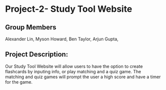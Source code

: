 # Project-2- Study Tool Website

## Group Members
Alexander Lin,
Myson Howard, 
Ben Taylor,
Arjun Gupta,

## Project Description:
Our Study Tool Website will allow users to have the option to create flashcards by inputing info, or play matching and a quiz game. The matching and quiz games will prompt the user a high score and have a timer for the game. 

